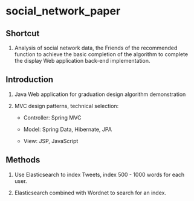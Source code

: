 social_network_paper
====================

## Shortcut

1. Analysis of social network data, the Friends of the recommended function to achieve the basic completion of the algorithm to complete the display Web application back-end implementation.


## Introduction

1. Java Web application for graduation design algorithm demonstration

2. MVC design patterns, technical selection:

    - Controller: Spring MVC
    
    - Model: Spring Data, Hibernate, JPA
    
    - View: JSP, JavaScript 
    

## Methods

1. Use Elasticsearch to index Tweets, index 500 - 1000 words for each user.

2. Elasticsearch combined with Wordnet to search for an index.
